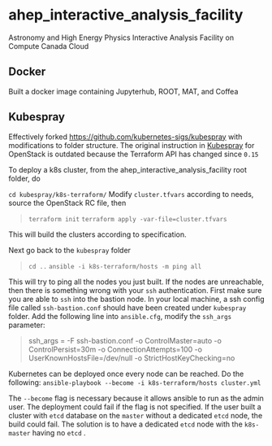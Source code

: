 # ahep_interactive_analysis_facility
Astronomy and High Energy Physics Interactive Analysis Facility on Compute Canada Cloud

## Docker
Built a docker image containing Jupyterhub, ROOT, MAT, and Coffea

## Kubespray
Effectively forked https://github.com/kubernetes-sigs/kubespray with modifications to folder structure. The original instruction in [Kubespray](https://github.com/kubernetes-sigs/kubespray) for OpenStack is outdated because the Terraform API has changed since `0.15`

To deploy a k8s cluster, from the ahep_interactive_analysis_facility root folder, do

`cd kubespray/k8s-terraform/`
Modify `cluster.tfvars` according to needs, source the OpenStack RC file, then 
> `terraform init`
 `terraform apply -var-file=cluster.tfvars`

This will build the clusters according to specification.

Next go back to the `kubespray` folder
> `cd ..`
> `ansible -i k8s-terraform/hosts -m ping all`

This will try to ping all the nodes you just built. If the nodes are unreachable, then there is something wrong with your `ssh` authentication. First make sure you are able to `ssh` into the bastion node. In your local machine, a ssh config file called `ssh-bastion.conf` should have been created under  `kubespray` folder. Add the following line into `ansible.cfg`, modify the `ssh_args` parameter:
> ssh_args = -F ssh-bastion.conf -o ControlMaster=auto -o ControlPersist=30m -o ConnectionAttempts=100 -o UserKnownHostsFile=/dev/null -o StrictHostKeyChecking=no

Kubernetes can be deployed once every node can be reached. Do the following:
`ansible-playbook --become -i k8s-terraform/hosts cluster.yml`

The `--become` flag is necessary because it allows ansible to run as the admin user. The deployment could fail if the flag is not specified. If the user built a cluster with `etcd` database on the `master` without a dedicated `etcd` node, the build could fail. The solution is to have a dedicated `etcd` node with the `k8s-master` having no `etcd` .


